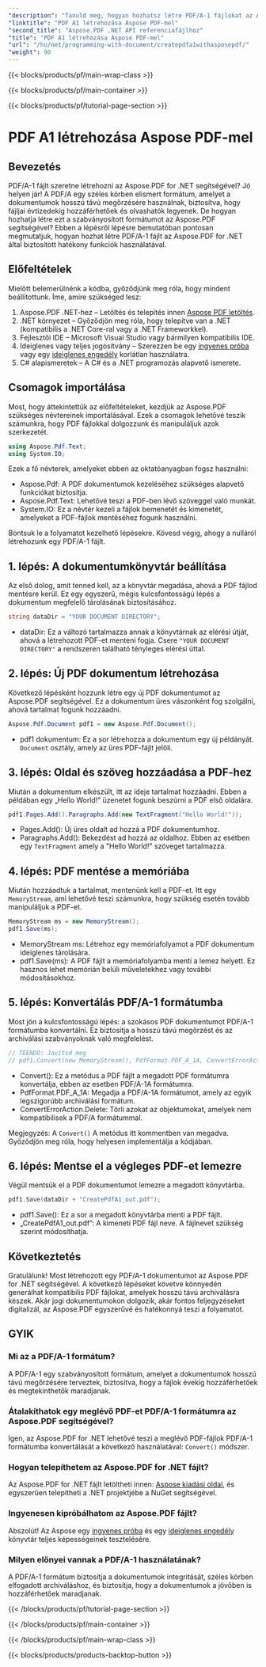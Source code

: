 ```yaml
---
"description": "Tanuld meg, hogyan hozhatsz létre PDF/A-1 fájlokat az Aspose.PDF for .NET segítségével ebben a részletes oktatóanyagban. Lépésről lépésre útmutató kódpéldákkal és magyarázatokkal."
"linktitle": "PDF A1 létrehozása Aspose PDF-mel"
"second_title": "Aspose.PDF .NET API referenciafájlhoz"
"title": "PDF A1 létrehozása Aspose PDF-mel"
"url": "/hu/net/programming-with-document/createpdfa1withasposepdf/"
"weight": 90
---
```


{{< blocks/products/pf/main-wrap-class >}}

{{< blocks/products/pf/main-container >}}

{{< blocks/products/pf/tutorial-page-section >}}

# PDF A1 létrehozása Aspose PDF-mel

## Bevezetés

PDF/A-1 fájlt szeretne létrehozni az Aspose.PDF for .NET segítségével? Jó helyen jár! A PDF/A egy széles körben elismert formátum, amelyet a dokumentumok hosszú távú megőrzésére használnak, biztosítva, hogy fájljai évtizedekig hozzáférhetőek és olvashatók legyenek. De hogyan hozhatja létre ezt a szabványosított formátumot az Aspose.PDF segítségével? Ebben a lépésről lépésre bemutatóban pontosan megmutatjuk, hogyan hozhat létre PDF/A-1 fájlt az Aspose.PDF for .NET által biztosított hatékony funkciók használatával.

## Előfeltételek

Mielőtt belemerülnénk a kódba, győződjünk meg róla, hogy mindent beállítottunk. Íme, amire szükséged lesz:

1. Aspose.PDF .NET-hez – Letöltés és telepítés innen [Aspose PDF letöltés](https://releases.aspose.com/pdf/net/).
2. .NET környezet – Győződjön meg róla, hogy telepítve van a .NET (kompatibilis a .NET Core-ral vagy a .NET Frameworkkel).
3. Fejlesztői IDE – Microsoft Visual Studio vagy bármilyen kompatibilis IDE.
4. Ideiglenes vagy teljes jogosítvány – Szerezzen be egy [ingyenes próba](https://releases.aspose.com/) vagy egy [ideiglenes engedély](https://purchase.aspose.com/temporary-license/) korlátlan használatra.
5. C# alapismeretek – A C# és a .NET programozás alapvető ismerete.

## Csomagok importálása

Most, hogy áttekintettük az előfeltételeket, kezdjük az Aspose.PDF szükséges névtereinek importálásával. Ezek a csomagok lehetővé teszik számunkra, hogy PDF fájlokkal dolgozzunk és manipuláljuk azok szerkezetét.

```csharp
using Aspose.Pdf.Text;
using System.IO;
```

Ezek a fő névterek, amelyeket ebben az oktatóanyagban fogsz használni:
- Aspose.Pdf: A PDF dokumentumok kezeléséhez szükséges alapvető funkciókat biztosítja.
- Aspose.Pdf.Text: Lehetővé teszi a PDF-ben lévő szöveggel való munkát.
- System.IO: Ez a névtér kezeli a fájlok bemenetét és kimenetét, amelyeket a PDF-fájlok mentéséhez fogunk használni.

Bontsuk le a folyamatot kezelhető lépésekre. Kövesd végig, ahogy a nulláról létrehozunk egy PDF/A-1 fájlt.

## 1. lépés: A dokumentumkönyvtár beállítása

Az első dolog, amit tenned kell, az a könyvtár megadása, ahová a PDF fájlod mentésre kerül. Ez egy egyszerű, mégis kulcsfontosságú lépés a dokumentum megfelelő tárolásának biztosításához.

```csharp
string dataDir = "YOUR DOCUMENT DIRECTORY";
```

- dataDir: Ez a változó tartalmazza annak a könyvtárnak az elérési útját, ahová a létrehozott PDF-et menteni fogja. Csere `"YOUR DOCUMENT DIRECTORY"` a rendszeren található tényleges elérési úttal.

## 2. lépés: Új PDF dokumentum létrehozása

Következő lépésként hozzunk létre egy új PDF dokumentumot az Aspose.PDF segítségével. Ez a dokumentum üres vászonként fog szolgálni, ahová tartalmat fogunk hozzáadni.

```csharp
Aspose.Pdf.Document pdf1 = new Aspose.Pdf.Document();
```

- pdf1 dokumentum: Ez a sor létrehozza a dokumentum egy új példányát. `Document` osztály, amely az üres PDF-fájlt jelöli.

## 3. lépés: Oldal és szöveg hozzáadása a PDF-hez

Miután a dokumentum elkészült, itt az ideje tartalmat hozzáadni. Ebben a példában egy „Hello World!” üzenetet fogunk beszúrni a PDF első oldalára.

```csharp
pdf1.Pages.Add().Paragraphs.Add(new TextFragment("Hello World!"));
```

- Pages.Add(): Új üres oldalt ad hozzá a PDF dokumentumhoz.
- Paragraphs.Add(): Bekezdést ad hozzá az oldalhoz. Ebben az esetben egy `TextFragment` amely a "Hello World!" szöveget tartalmazza.

## 4. lépés: PDF mentése a memóriába

Miután hozzáadtuk a tartalmat, mentenünk kell a PDF-et. Itt egy `MemoryStream`, ami lehetővé teszi számunkra, hogy szükség esetén tovább manipuláljuk a PDF-et.

```csharp
MemoryStream ms = new MemoryStream();
pdf1.Save(ms);
```

- MemoryStream ms: Létrehoz egy memóriafolyamot a PDF dokumentum ideiglenes tárolására.
- pdf1.Save(ms): A PDF fájlt a memóriafolyamba menti a lemez helyett. Ez hasznos lehet memórián belüli műveletekhez vagy további módosításokhoz.

## 5. lépés: Konvertálás PDF/A-1 formátumba

Most jön a kulcsfontosságú lépés: a szokásos PDF dokumentumot PDF/A-1 formátumba konvertálni. Ez biztosítja a hosszú távú megőrzést és az archiválási szabványoknak való megfelelést.

```csharp
// TEENDŐ: Javítsd meg
// pdf1.Convert(new MemoryStream(), PdfFormat.PDF_A_1A, ConvertErrorAction.Delete);
```

- Convert(): Ez a metódus a PDF fájlt a megadott PDF formátumra konvertálja, ebben az esetben PDF/A-1A formátumra.
- PdfFormat.PDF_A_1A: Megadja a PDF/A-1A formátumot, amely az egyik legszigorúbb archiválási formátum.
- ConvertErrorAction.Delete: Törli azokat az objektumokat, amelyek nem kompatibilisek a PDF/A formátummal.

Megjegyzés: A `Convert()` A metódus itt kommentben van megadva. Győződjön meg róla, hogy helyesen implementálja a kódjában.

## 6. lépés: Mentse el a végleges PDF-et lemezre

Végül mentsük el a PDF dokumentumot lemezre a megadott könyvtárba.

```csharp
pdf1.Save(dataDir + "CreatePdfA1_out.pdf");
```

- pdf1.Save(): Ez a sor a megadott könyvtárba menti a PDF fájlt.
- „CreatePdfA1_out.pdf”: A kimeneti PDF fájl neve. A fájlnevet szükség szerint módosíthatja.

## Következtetés

Gratulálunk! Most létrehozott egy PDF/A-1 dokumentumot az Aspose.PDF for .NET segítségével. A következő lépéseket követve könnyedén generálhat kompatibilis PDF fájlokat, amelyek hosszú távú archiválásra készek. Akár jogi dokumentumokon dolgozik, akár fontos feljegyzéseket digitalizál, az Aspose.PDF egyszerűvé és hatékonnyá teszi a folyamatot.

## GYIK

### Mi az a PDF/A-1 formátum?  
A PDF/A-1 egy szabványosított formátum, amelyet a dokumentumok hosszú távú megőrzésére terveztek, biztosítva, hogy a fájlok évekig hozzáférhetőek és megtekinthetők maradjanak.

### Átalakíthatok egy meglévő PDF-et PDF/A-1 formátumra az Aspose.PDF segítségével?  
Igen, az Aspose.PDF for .NET lehetővé teszi a meglévő PDF-fájlok PDF/A-1 formátumba konvertálását a következő használatával: `Convert()` módszer.

### Hogyan telepíthetem az Aspose.PDF for .NET fájlt?  
Az Aspose.PDF for .NET fájlt letöltheti innen: [Aspose kiadási oldal](https://releases.aspose.com/pdf/net/), és egyszerűen telepítheti a .NET projektjébe a NuGet segítségével.

### Ingyenesen kipróbálhatom az Aspose.PDF fájlt?  
Abszolút! Az Aspose egy [ingyenes próba](https://releases.aspose.com/) és egy [ideiglenes engedély](https://purchase.aspose.com/temporary-license/) könyvtár teljes képességeinek tesztelésére.

### Milyen előnyei vannak a PDF/A-1 használatának?  
A PDF/A-1 formátum biztosítja a dokumentumok integritását, széles körben elfogadott archiváláshoz, és biztosítja, hogy a dokumentumok a jövőben is hozzáférhetőek maradjanak.

{{< /blocks/products/pf/tutorial-page-section >}}

{{< /blocks/products/pf/main-container >}}

{{< /blocks/products/pf/main-wrap-class >}}

{{< blocks/products/products-backtop-button >}}